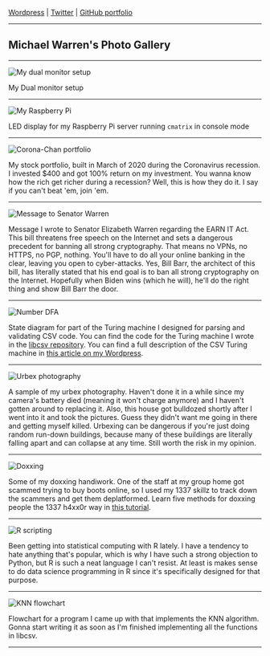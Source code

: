 [Wordpress](https://psychocod3r.wordpress.com/) | [Twitter](https://twitter.com/PCod3r) | [GitHub portfolio](https://github.com/PsychoCod3r)

---------------------------------------------------------------------------

## Michael Warren's Photo Gallery

---------------------------------------------------------------------------

![My dual monitor setup](https://psychocod3r.files.wordpress.com/2019/02/rig.jpg)

My Dual monitor setup

---------------------------------------------------------------------------

![My Raspberry Pi](https://psychocod3r.files.wordpress.com/2019/10/raspberry-pi-hdmi-led-display-matrix.png)

LED display for my Raspberry Pi server running `cmatrix` in console mode

---------------------------------------------------------------------------

![Corona-Chan portfolio](https://pbs.twimg.com/media/Ej5ZhJLX0AANBzd?format=png&name=large)

My stock portfolio, built in March of 2020 during the Coronavirus recession. I invested $400 and got 100% return on my investment. You wanna know how the rich get richer during a recession? Well, this is how they do it. I say if you can't beat 'em, join 'em.

---------------------------------------------------------------------------

![Message to Senator Warren](https://pbs.twimg.com/media/Ejgmf63XkAAEi99?format=jpg&name=large)

Message I wrote to Senator Elizabeth Warren regarding the EARN IT Act. This bill threatens free speech on the Internet and sets a dangerous precedent for banning all strong cryptography. That means no VPNs, no HTTPS, no PGP, nothing. You'll have to do all your online banking in the clear, leaving you open to cyber-attacks. Yes, Bill Barr, the architect of this bill, has literally stated that his end goal is to ban all strong cryptography on the Internet. Hopefully when Biden wins (which he will), he'll do the right thing and show Bill Barr the door.

---------------------------------------------------------------------------

![Number DFA](https://psychocod3r.files.wordpress.com/2020/09/number-dfa.png)

State diagram for part of the Turing machine I designed for parsing and validating CSV code. You can find the code for the Turing machine I wrote in the [libcsv repository](https://github.com/PsychoCod3r/libcsv). You can find a full description of the CSV Turing machine in [this article on my Wordpress](https://psychocod3r.wordpress.com/2020/09/30/data-science-in-c-programming-a-turing-machine-to-parse-csv-code/).

---------------------------------------------------------------------------

![Urbex photography](https://images-wixmp-ed30a86b8c4ca887773594c2.wixmp.com/f/9ffe72f5-f52b-45e4-b6a4-10d10a0f61cd/ddx9izb-4228247c-7ab4-4cc0-ae21-be0140a48749.jpg?token=eyJ0eXAiOiJKV1QiLCJhbGciOiJIUzI1NiJ9.eyJzdWIiOiJ1cm46YXBwOiIsImlzcyI6InVybjphcHA6Iiwib2JqIjpbW3sicGF0aCI6IlwvZlwvOWZmZTcyZjUtZjUyYi00NWU0LWI2YTQtMTBkMTBhMGY2MWNkXC9kZHg5aXpiLTQyMjgyNDdjLTdhYjQtNGNjMC1hZTIxLWJlMDE0MGE0ODc0OS5qcGcifV1dLCJhdWQiOlsidXJuOnNlcnZpY2U6ZmlsZS5kb3dubG9hZCJdfQ.p1N4uWovK7BSz9n5a6NYl94AgSTh5DN2fLcVyqGsF-k)

A sample of my urbex photography. Haven't done it in a while since my camera's battery died (meaning it won't charge anymore) and I haven't gotten around to replacing it. Also, this house got bulldozed shortly after I went into it and took the pictures. Guess they didn't want me going in there and getting myself killed. Urbexing can be dangerous if you're just doing random run-down buildings, because many of these buildings are literally falling apart and can collapse at any time. Still worth the risk in my opinion.

---------------------------------------------------------------------------

![Doxxing](https://pbs.twimg.com/media/EegBNFlXgAE8Vds?format=png&name=large)

Some of my doxxing handiwork. One of the staff at my group home got scammed trying to buy boots online, so I used my 1337 skillz to track down the scammers and get them deplatformed. Learn five methods for doxxing people the 1337 h4xx0r way in [this tutorial](https://psychocod3r.wordpress.com/2020/05/21/getting-information-on-people-the-1337-h4xx0r-way/).

---------------------------------------------------------------------------

![R scripting](https://pbs.twimg.com/media/Egx7zyaXsAAonk0?format=png&name=small)

Been getting into statistical computing with R lately. I have a tendency to hate anything that's popular, which is why I have such a strong objection to Python, but R is such a neat language I can't resist. At least is makes sense to do data science programming in R since it's specifically designed for that purpose.

---------------------------------------------------------------------------

![KNN flowchart](https://pbs.twimg.com/media/EgYOF49X0AAFor4?format=jpg&name=large)

Flowchart for a program I came up with that implements the KNN algorithm. Gonna start writing it as soon as I'm finished implementing all the functions in libcsv.

---------------------------------------------------------------------------
